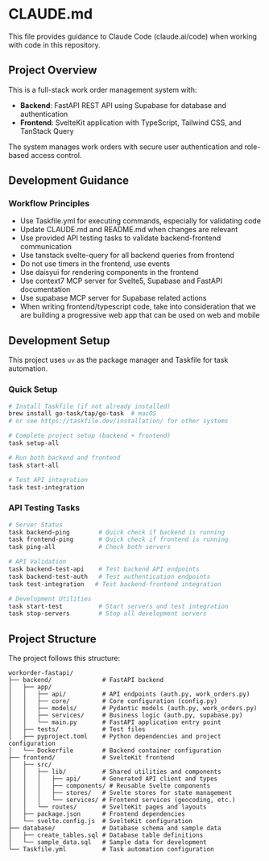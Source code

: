 # CLAUDE.md

This file provides guidance to Claude Code (claude.ai/code) when working with code in this repository.

## Project Overview

This is a full-stack work order management system with:
- **Backend**: FastAPI REST API using Supabase for database and authentication
- **Frontend**: SvelteKit application with TypeScript, Tailwind CSS, and TanStack Query

The system manages work orders with secure user authentication and role-based access control.

## Development Guidance

### Workflow Principles
- Use Taskfile.yml for executing commands, especially for validating code
- Update CLAUDE.md and README.md when changes are relevant
- Use provided API testing tasks to validate backend-frontend communication
- Use tanstack svelte-query for all backend queries from frontend
- Do not use timers in the frontend, use events
- Use daisyui for rendering components in the frontend
- Use context7 MCP server for Svelte5, Supabase and FastAPI documentation
- Use supabase MCP server for Supabase related actions
- When writing frontend/typescript code, take into consideration that we are building a progressive web app that can be used on web and mobile

## Development Setup

This project uses `uv` as the package manager and Taskfile for task automation.

### Quick Setup
```bash
# Install Taskfile (if not already installed)
brew install go-task/tap/go-task  # macOS
# or see https://taskfile.dev/installation/ for other systems

# Complete project setup (backend + frontend)
task setup-all

# Run both backend and frontend
task start-all

# Test API integration
task test-integration
```

### API Testing Tasks
```bash
# Server Status
task backend-ping        # Quick check if backend is running
task frontend-ping       # Quick check if frontend is running
task ping-all            # Check both servers

# API Validation
task backend-test-api    # Test backend API endpoints
task backend-test-auth   # Test authentication endpoints
task test-integration   # Test backend-frontend integration

# Development Utilities
task start-test          # Start servers and test integration
task stop-servers        # Stop all development servers
```

## Project Structure

The project follows this structure:
```
workorder-fastapi/
├── backend/              # FastAPI backend
│   ├── app/
│   │   ├── api/          # API endpoints (auth.py, work_orders.py)
│   │   ├── core/         # Core configuration (config.py)
│   │   ├── models/       # Pydantic models (auth.py, work_orders.py)
│   │   ├── services/     # Business logic (auth.py, supabase.py)
│   │   └── main.py       # FastAPI application entry point
│   ├── tests/            # Test files
│   ├── pyproject.toml    # Python dependencies and project configuration
│   └── Dockerfile        # Backend container configuration
├── frontend/             # SvelteKit frontend
│   ├── src/
│   │   ├── lib/          # Shared utilities and components
│   │   │   ├── api/      # Generated API client and types
│   │   │   ├── components/ # Reusable Svelte components
│   │   │   ├── stores/   # Svelte stores for state management
│   │   │   └── services/ # Frontend services (geocoding, etc.)
│   │   └── routes/       # SvelteKit pages and layouts
│   ├── package.json      # Frontend dependencies
│   └── svelte.config.js  # SvelteKit configuration
├── database/             # Database schema and sample data
│   ├── create_tables.sql # Database table definitions
│   └── sample_data.sql   # Sample data for development
└── Taskfile.yml          # Task automation configuration
```
